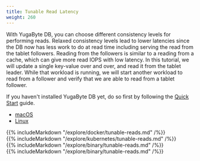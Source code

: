 ```yaml
---
title: Tunable Read Latency
weight: 260
---
```


With YugaByte DB, you can choose different consistency levels for performing reads. Relaxed consistency levels lead to lower latencies since the DB now has less work to do at read time including serving the read from the tablet followers. Reading from the followers is similar to a reading from a cache, which can give more read IOPS with low latency. In this tutorial, we will update a single key-value over and over, and read it from the tablet leader. While that workload is running, we will start another workload to read from a follower and verify that we are able to read from a tablet follower.

If you haven't installed YugaByte DB yet, do so first by following the [Quick Start](/quick-start/install/) guide.

<ul class="nav nav-tabs nav-tabs-yb">
  <li class="active">
    <a href="#macos">
      <i class="fa fa-apple" aria-hidden="true"></i>
      macOS
    </a>
  </li>
  <li>
    <a href="#linux">
      <i class="fa fa-linux" aria-hidden="true"></i>
      Linux
    </a>
  </li>
</ul>

<div class="tab-content">
  <div id="docker" class="tab-pane fade">
    {{% includeMarkdown "/explore/docker/tunable-reads.md" /%}}
  </div>
  <div id="kubernetes" class="tab-pane fade">
    {{% includeMarkdown "/explore/kubernetes/tunable-reads.md" /%}}
  </div>
  <div id="macos" class="tab-pane fade in active">
    {{% includeMarkdown "/explore/binary/tunable-reads.md" /%}}
  </div>
  <div id="linux" class="tab-pane fade">
    {{% includeMarkdown "/explore/binary/tunable-reads.md" /%}}
  </div> 
</div>
